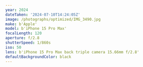 ```yaml
---
year: 2024
dateTaken: '2024-07-10T14:24:05Z'
image: /photographs/optimized/IMG_3490.jpg
make: b'Apple'
model: b'iPhone 15 Pro Max'
focalLength: 120
aperture: f/2.8
shutterSpeed: 1/860s
iso: 50
lens: b'iPhone 15 Pro Max back triple camera 15.66mm f/2.8'
defaultBackgroundColor: black
---
```


